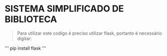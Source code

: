 # SISTEMA SIMPLIFICADO DE BIBLIOTECA

> Para utilizar este codigo é preciso utilizar flask, portanto é necessário digitar:

'''
pip install flask
'''

